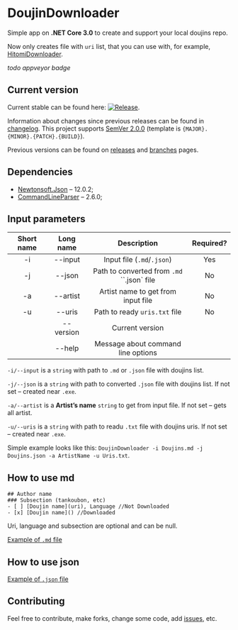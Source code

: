 # DoujinDownloader

Simple app on **.NET Core 3.0** to create and support your local doujins repo.

Now only creates file with `uri` list, that you can use with, for example, [HitomiDownloader](https://github.com/KurtBestor/Hitomi-Downloader-issues).

*todo appveyor badge*

## Current version

Current stable can be found here: [![Release](https://img.shields.io/github/release/Gigas002/DoujinDownloader.svg)](https://github.com/Gigas002/DoujinDownloader/releases/latest).

Information about changes since previous releases can be found in [changelog](https://github.com/Gigas002/DoujinDownloader/blob/master/CHANGELOG.md). This project supports [SemVer 2.0.0](https://semver.org/) (template is `{MAJOR}.{MINOR}.{PATCH}.{BUILD}`).

Previous versions can be found on [releases](https://github.com/Gigas002/DoujinDownloader/releases) and [branches](https://github.com/Gigas002/DoujinDownloader/branches) pages.

## Dependencies

- [Newtonsoft.Json](https://www.nuget.org/packages/Newtonsoft.Json) – 12.0.2;
- [CommandLineParser](https://www.nuget.org/packages/CommandLineParser/) – 2.6.0;

## Input parameters

| Short name | Long name |        Description         | Required? |
| :--------: | :-------: | :------------------------: | :-------: |
|     -i     |   --input   | Input file (`.md`/`.json`) | Yes |
|     -j     |   --json   | Path to converted from `.md` ``.json` file | No |
| -a | --artist | Artist name to get from input file | No |
| -u | --uris | Path to ready `uris.txt` file | No |
|  | --version | Current version |  |
|  | --help | Message about command line options |  |

`-i/--input` is a `string` with path to `.md` or `.json` file with doujins list.

`-j/--json` is a `string` with path to converted `.json` file with doujins list. If not set – created near `.exe`.

`-a/--artist` is a **Artist’s name** `string` to get from input file. If not set – gets all artist.

`-u/--uris` is a `string` with path to readu `.txt` file with doujins uris. If not set – created near `.exe`.

Simple example looks like this: `DoujinDownloader -i Doujins.md -j Doujins.json -a ArtistName -u Uris.txt`.

## How to use md

```text
## Author name
### Subsection (tankoubon, etc)
- [ ] [Doujin name](uri), Language //Not Downloaded
- [x] [Doujin name]() //Downloaded
```

Uri, language and subsection are optional and can be null.

[Example of `.md` file](https://github.com/Gigas002/DoujinDownloader/blob/master/Doujins.md)

## How to use json

[Example of `.json` file](https://github.com/Gigas002/DoujinDownloader/blob/master/Doujins.json)

## Contributing

Feel free to contribute, make forks, change some code, add [issues](https://github.com/Gigas002/DoujinDownloader/issues), etc.
